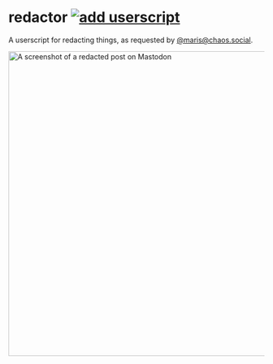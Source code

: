 # redactor [![add userscript](https://img.shields.io/badge/-add%20userscript-gray)](https://easrng.github.io/redactor/redactor.user.js)
A userscript for redacting things, as requested by [@maris@chaos.social](https://chaos.social/@maris).

[<img alt="A screenshot of a redacted post on Mastodon" src="https://user-images.githubusercontent.com/23086727/170826278-a4ce1d07-cb27-4b00-834c-055f7d04cbfd.png" width="600">
](https://chaos.social/@maris/108379392423588799)
